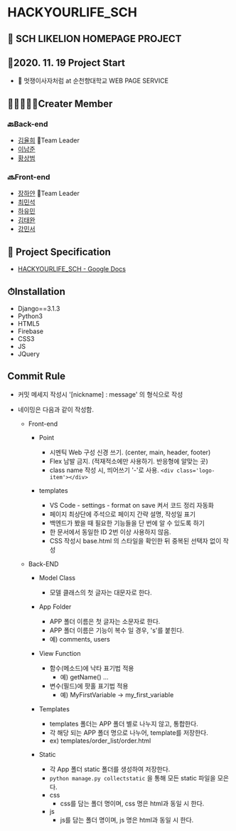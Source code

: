 # HACKYOURLIFE_SCH
## 🦁 SCH LIKELION HOMEPAGE PROJECT  

## 🚩2020. 11. 19 Project Start

- 🌈 멋쟁이사자처럼 at 순천향대학교 WEB PAGE SERVICE  


## 👨‍👨‍👨‍👧‍👧Creater Member

### 🔙Back-end
- [김율희](https://github.com/yulhee741) 🚩Team Leader
- [이남준](https://github.com/ningpop)
- [황상범](https://github.com/HwangSB)
### 🔜Front-end
- [장하얀](https://github.com/white-jang) 🚩Team Leader
- [최민석](https://github.com/minsgy)
- [하유민](https://github.com/qhahd78)
- [김태완](https://github.com/wwan13)
- [강민서](https://github.com/mseo39)


## 📑 Project Specification

- [HACKYOURLIFE_SCH - Google Docs](https://docs.google.com/document/d/1a0cSXchb96LsK2EMrAxo3-F6dukYH6EYYl73jfSPJ3I/edit)

## ⏱Installation
- Django==3.1.3
- Python3
- HTML5
- Firebase
- CSS3
- JS
- JQuery


## Commit Rule

- 커밋 메세지 작성시 '[nickname] : message' 의 형식으로 작성 

- 네이밍은 다음과 같이 작성함.

  - Front-end
    - Point
      - 시멘틱 Web 구성 신경 쓰기. (center, main, header, footer)
      - Flex 남발 금지. (적재적소에만 사용하기. 반응형에 알맞는 곳)
      - class name 작성 시, 띄어쓰기 '-'로 사용. `<div class='logo-item'></div>`
    
    - templates
      - VS Code - settings - format on save 켜서 코드 정리 자동화
      - 페이지 최상단에 주석으로 페이지 간략 설명, 작성일 표기
      - 백엔드가 봤을 때 필요한 기능들을 단 번에 알 수 있도록 하기
      - 한 문서에서 동일한 ID 2번 이상 사용하지 않음.
      - CSS 작성시 base.html 의 스타일을 확인한 뒤 중복된 선택자 없이 작성
      
  - Back-END

    - Model Class

      - 모델 클래스의 첫 글자는 대문자로 한다.

    - App Folder

      - APP 폴더 이름은 첫 글자는 소문자로 한다.
      - APP 폴더 이름은 기능이 복수 일 경우, 's'를 붙힌다.
      - 예) comments, users

    - View Function

      - 함수(메소드)에 낙타 표기법 적용
        - 예) getName() ...
      - 변수(필드)에 팟홀 표기법 적용
        - 예) MyFirstVariable -> my_first_variable

    - Templates

      - templates 폴더는 APP 폴더 별로 나누지 않고, 통합한다.
      - 각 해당 되는 APP 폴더 명으로 나누어, template를 저장한다.
      - ex) templates/order_list/order.html

    - Static
      - 각 App 폴더 static 폴더를 생성하여 저장한다.
      - `python manage.py collectstatic` 을 통해 모든 static 파일을 모은다.
      - css
        - css를 담는 폴더 명이며, css 명은 html과 동일 시 한다.
      - js
        - js를 담는 폴더 명이며, js 명은 html과 동일 시 한다.

